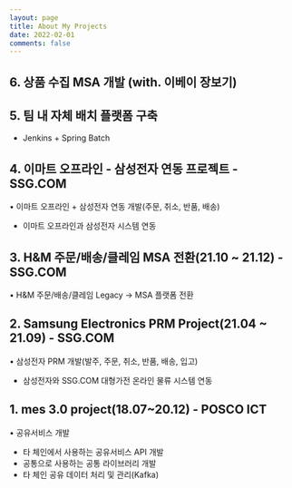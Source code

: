```yaml
---
layout: page
title: About My Projects
date: 2022-02-01
comments: false
---
```


## 6. 상품 수집 MSA 개발 (with. 이베이 장보기)

## 5. 팀 내 자체 배치 플랫폼 구축
- Jenkins + Spring Batch

## 4. 이마트 오프라인 - 삼성전자 연동 프로젝트 - SSG.COM
• 이마트 오프라인 + 삼성전자 연동 개발(주문, 취소, 반품, 배송)
- 이마트 오프라인과 삼성전자 시스템 연동

## 3. H&M 주문/배송/클레임 MSA 전환(21.10 ~ 21.12) - SSG.COM
• H&M 주문/배송/클레임 Legacy -> MSA 플랫폼 전환

## 2. Samsung Electronics PRM Project(21.04 ~ 21.09) - SSG.COM
• 삼성전자 PRM 개발(발주, 주문, 취소, 반품, 배송, 입고)
- 삼성전자와 SSG.COM 대형가전 온라인 물류 시스템 연동

## 1. mes 3.0 project(18.07~20.12) - POSCO ICT
• 공유서비스 개발
- 타 체인에서 사용하는 공유서비스 API 개발
- 공통으로 사용하는 공통 라이브러리 개발
- 타 체인 공유 데이터 처리 및 관리(Kafka)



